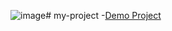 ![image](https://github.com/user-attachments/assets/8b942628-9e3a-4218-b0fa-1f97d3106326)# my-project
-[Demo Project](https://nima-firoozi.github.io/my-project/)
